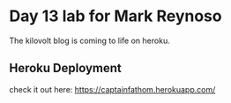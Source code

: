 # Day 13 lab for Mark Reynoso

The kilovolt blog is coming to life on heroku.

## Heroku Deployment

check it out here: https://captainfathom.herokuapp.com/
